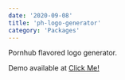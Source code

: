 ```yaml
---
date: '2020-09-08'
title: 'ph-logo-generator'
category: 'Packages'
---
```


Pornhub flavored logo generator.

Demo available at [Click Me!](https://serializedowen.github.io/pornhub-styled-logo-generator/)
